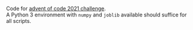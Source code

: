 Code for [advent of code 2021 challenge](https://adventofcode.com/2021/).  
A Python 3 environment with `numpy` and `joblib` available should suffice for all scripts.
